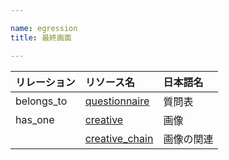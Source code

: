 ```yaml
---

name: egression
title: 最終画面

---
```


|リレーション|リソース名|日本語名|
|:---|:---|:---|
|belongs_to|[questionnaire](#questionnaire)|質問表|
|has_one|[creative](#creative)|画像|
||[creative_chain](#creative_chain)|画像の関連|
